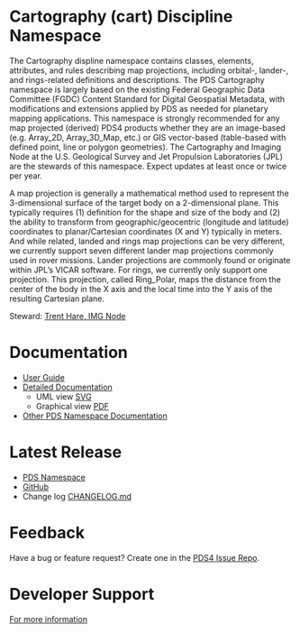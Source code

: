 # Cartography (cart) Discipline Namespace

The Cartography displine namespace contains classes, elements, attributes, and rules describing map projections, including orbital-, lander-, and rings-related definitions and descriptions. The PDS Cartography namespace is largely based on the existing Federal Geographic Data Committee (FGDC) Content Standard for Digital Geospatial Metadata, with modifications and extensions applied by PDS as needed for planetary mapping applications. This namespace is strongly recommended for any map projected (derived) PDS4 products whether they are an image-based (e.g. Array_2D, Array_3D_Map, etc.) or GIS vector-based (table-based with defined point, line or polygon geometries). The Cartography and Imaging Node at the U.S. Geological Survey and Jet Propulsion Laboratories (JPL) are the stewards of this namespace. Expect updates at least once or twice per year.

A map projection is generally a mathematical method used to represent the 3-dimensional surface of the target body on a 2-dimensional plane. This typically requires (1) definition for the shape and size of the body and (2) the ability to transform from geographic/geocentric (longitude and latitude) coordinates to planar/Cartesian coordinates (X and Y) typically in meters. And while related, landed and rings map projections can be very different, we currently support seven different lander map projections commonly used in rover missions. Lander projections are commonly found or originate within JPL’s VICAR software. For rings, we currently only support one projection. This projection, called Ring_Polar, maps the distance from the center of the body in the X axis and the local time into the Y axis of the resulting Cartesian plane.

Steward: [Trent Hare, IMG Node](@thareUSGS)

# Documentation

* [User Guide](docs/PDS4_CART_Users-Guide.md)
* [Detailed Documentation](docs)
  - UML view [SVG](docs/PDS4_CART_IngestLDD.svg)
  - Graphical view [PDF](docs/PDS4_CART_IngestLDD.pdf)
* [Other PDS Namespace Documentation](https://pds-data-dictionaries.github.io/)

 
# Latest Release

* [PDS Namespace](https://pds.nasa.gov/datastandards/dictionaries/#disp)
* [GitHub](../../../releases/latest)
* Change log [CHANGELOG.md](CHANGELOG.md)

# Feedback

Have a bug or feature request? Create one in the [PDS4 Issue Repo](https://github.com/pds-data-dictionaries/PDS4-LDD-Issue-Repo/issues/new/choose).


# Developer Support

[For more information](src/README.md)
